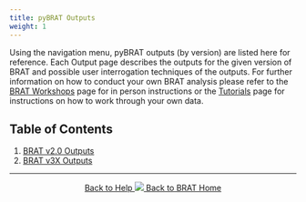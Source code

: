 ```yaml
---
title: pyBRAT Outputs
weight: 1
---
```


Using the navigation menu, pyBRAT outputs (by version) are listed here for reference. Each Output page describes the outputs for the given version of BRAT and possible user interrogation techniques of the outputs.  For further information on how to conduct your own BRAT analysis please refer to the [BRAT Workshops](http://brat.riverscapes.xyz/Documentation/Workshops/) page for in person instructions or the [Tutorials](http://brat.riverscapes.xyz/Documentation/Tutorials/) page for instructions on how to work through your own data. 

## Table of Contents 

1. [BRAT v2.0 Outputs](http://brat.riverscapes.xyz/Documentation/Outputs/pyBRAT%20Outputs/WorkingWithBRATOutputs.html)
2. [BRAT v3X Outputs](http://brat.riverscapes.xyz/Documentation/Outputs/pyBRAT%20Outputs/WorkingWithBRATv3XOutputs.html)

------
<div align="center">
	<a class="hollow button" href="{{ site.baseurl }}/Documentation"><i class="fa fa-info-circle"></i> Back to Help </a>
	<a class="hollow button" href="{{ site.baseurl }}/"><img src="{{ site.baseurl }}/assets/images/favicons/favicon-16x16.png">  Back to BRAT Home </a>  
</div>
